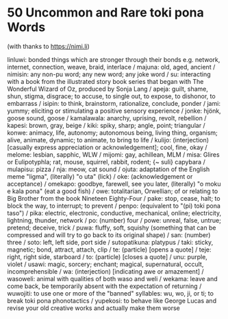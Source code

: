 # 50 Uncommon and Rare toki pona Words<br>
(with thanks to https://nimi.li)

linluwi: bonded things which are stronger through their bonds e.g. network, internet, connection, weave, braid, interlace / majuna: old, aged, ancient / nimisin: any non-pu word; any new word; any joke word / su: interacting with a book from the illustrated story book series that began with The Wonderful Wizard of Oz, produced by Sonja Lang / apeja: guilt, shame, shun, stigma, disgrace; to accuse, to single out, to expose, to dishonor, to embarrass / isipin: to think, brainstorm, rationalize, conclude, ponder / jami: yummy; eliciting or stimulating a positive sensory experience / jonke: hjönk, goose sound, goose / kamalawala: anarchy, uprising, revolt, rebellion / kapesi: brown, gray, beige / kiki: spiky, sharp; angle, point; triangular / konwe: animacy, life, autonomy; autonomous being, living thing, organism; alive, animate, dynamic; to animate, to bring to life / kulijo: (interjection) [casually express appreciation or acknowledgement]; cool, fine, okay / melome: lesbian, sapphic, WLW / mijomi: gay, achillean, MLM / misa: Glires or Eulipotyphla; rat, mouse, squirrel, rabbit, rodent; {~ suli} capybara / mulapisu: pizza / nja: meow, cat sound / ojuta: adaptation of the English meme "ligma", (literally) "o uta" (lick) / oke: (acknowledgement or acceptance) / omekapo: goodbye, farewell, see you later, (literally) "o moku e kala pona" (eat a good fish) / owe: totalitarian, Orwellian; of or relating to Big Brother from the book Nineteen Eighty-Four / pake: stop, cease, halt; to block the way, to interrupt; to prevent / penpo: (equivalent to "(pi) toki pona taso") / pika: electric, electronic, conductive, mechanical, online; electricity, lightning, thunder, network / po: (number) four / powe: unreal, false, untrue; pretend; deceive, trick / puwa: fluffy, soft, squishy (something that can be compressed and will try to go back to its original shape) / san: (number) three / soto: left, left side, port side / sutopatikuna: platypus / taki: sticky, magnetic; bond, attract, attach, clip / te: (particle) [opens a quote] / teje: right, right side, starboard / to: (particle) [closes a quote] / unu: purple, violet / usawi: magic, sorcery; enchant; magical, supernatural, occult, incomprehensible / wa: (interjection) [indicating awe or amazement] / wasoweli: animal with qualities of both waso and weli / wekama: leave and come back, be temporarily absent with the expectation of returning / wuwojiti: to use one or more of the "banned" syllables: wu, wo, ji, or ti; to break toki pona phonotactics / yupekosi: to behave like George Lucas and revise your old creative works and actually make them worse
